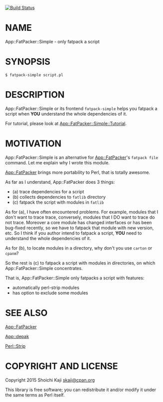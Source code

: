 [![Build Status](https://travis-ci.org/skaji/App-FatPacker-Simple.svg?branch=master)](https://travis-ci.org/skaji/App-FatPacker-Simple)

# NAME

App::FatPacker::Simple - only fatpack a script

# SYNOPSIS

    $ fatpack-simple script.pl

# DESCRIPTION

App::FatPacker::Simple or its frontend `fatpack-simple` helps you
fatpack a script when **YOU** understand the whole dependencies of it.

For tutorial, please look at [App::FatPacker::Simple::Tutorial](https://metacpan.org/pod/App::FatPacker::Simple::Tutorial).

# MOTIVATION

App::FatPacker::Simple is an alternative for [App::FatPacker](https://metacpan.org/pod/App::FatPacker)'s
`fatpack file` command.
Let me explain why I wrote this module.

[App::FatPacker](https://metacpan.org/pod/App::FatPacker) brings more portability to Perl, that is totally awesome.

As far as I understand, App::FatPacker does 3 things:

- (a) trace dependencies for a script
- (b) collects dependencies to `fatlib` directory
- (c) fatpack the script with modules in `fatlib`

As for (a), I have often encountered problems. For example,
modules that I don't want to trace trace,
conversely, modules that I DO want to trace do not trace.
Moreover a core module has changed interfaces or has been bug-fixed recently,
so we have to fatpack that module with new version, etc.
So I think if you author intend to fatpack a script,
**YOU** need to understand the whole dependencies of it.

As for (b), to locate modules in a directory, why don't you use
`carton` or `cpanm`?

So the rest is (c) to fatpack a script with modules in directories,
on which App::FatPacker::Simple concentrates.

That is, App::FatPacker::Simple only fatpacks a script with features:

- automatically perl-strip modules
- has option to exclude some modules

# SEE ALSO

[App::FatPacker](https://metacpan.org/pod/App::FatPacker)

[App::depak](https://metacpan.org/pod/App::depak)

[Perl::Strip](https://metacpan.org/pod/Perl::Strip)

# COPYRIGHT AND LICENSE

Copyright 2015 Shoichi Kaji <skaji@cpan.org>

This library is free software; you can redistribute it and/or modify it under the same terms as Perl itself.
